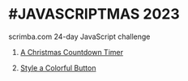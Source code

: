 #  #JAVASCRIPTMAS 2023
 scrimba.com 24-day JavaScript challenge
1. [A Christmas Countdown Timer](https://amandapennell.github.io/javascriptmas-2023/1-countdown-to-christmas/)

2. [Style a Colorful Button](https://amandapennell.github.io/javascriptmas-2023/2-style-colorful-button/)